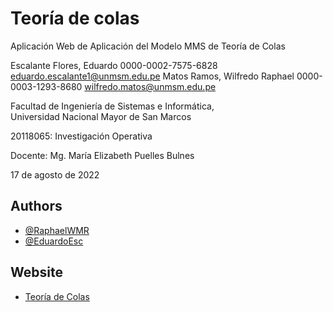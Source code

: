 # Teoría de colas

Aplicación Web de Aplicación del Modelo MMS de Teoría de Colas

Escalante Flores, Eduardo 0000-0002-7575-6828 eduardo.escalante1@unmsm.edu.pe 
Matos Ramos, Wilfredo Raphael 0000-0003-1293-8680 wilfredo.matos@unmsm.edu.pe 

Facultad de Ingeniería de Sistemas e Informática,  
Universidad Nacional Mayor de San Marcos 

20118065: Investigación Operativa 

Docente: Mg. María Elizabeth Puelles Bulnes 

17 de agosto de 2022 


## Authors

- [@RaphaelWMR](https://github.com/RaphaelWMR)
- [@EduardoEsc](https://github.com/EduardoEsc)



## Website

 - [Teoría de Colas](https://teoriacolasweb.herokuapp.com/)
